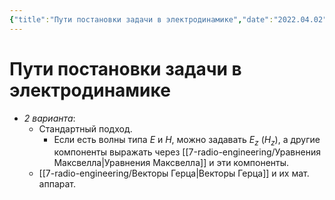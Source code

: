 ```yaml
---
{"title":"Пути постановки задачи в электродинамике","date":"2022.04.02","time":"21:08","aliases":[],"tags":["ммпэд","электродинамика"],"dg-publish":true,"permalink":"/7-radio-engineering/puti-postanovki-zadachi-v-elektrodinamike/","dgPassFrontmatter":true}
---
```



# Пути постановки задачи в электродинамике

- *2 варианта*:
	- Стандартный подход.
		- Если есть волны типа $E$ и $H$, можно задавать $E_z$ ($H_z$), а другие компоненты выражать через [[7-radio-engineering/Уравнения Максвелла\|Уравнения Максвелла]] и эти компоненты.
	- [[7-radio-engineering/Векторы Герца\|Векторы Герца]] и их мат. аппарат.
